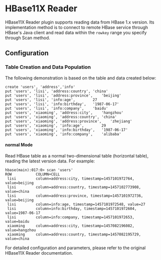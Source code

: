 # HBase11X Reader

HBase11X Reader plugin supports reading data from HBase 1.x version. Its implementation method is to connect to remote HBase service through HBase's Java client and read data within the `rowkey` range you specify through Scan method.

## Configuration

### Table Creation and Data Population

The following demonstration is based on the table and data created below:

```shell
create 'users', 'address','info'
put 'users', 'lisi', 'address:country', 'china'
put 'users', 'lisi', 'address:province',    'beijing'
put 'users', 'lisi', 'info:age',        27
put 'users', 'lisi', 'info:birthday',   '1987-06-17'
put 'users', 'lisi', 'info:company',    'baidu'
put 'users', 'xiaoming', 'address:city',    'hangzhou'
put 'users', 'xiaoming', 'address:country', 'china'
put 'users', 'xiaoming', 'address:province',    'zhejiang'
put 'users', 'xiaoming', 'info:age',        29
put 'users', 'xiaoming', 'info:birthday',   '1987-06-17'
put 'users', 'xiaoming', 'info:company',    'alibaba'
```

#### normal Mode

Read HBase table as a normal two-dimensional table (horizontal table), reading the latest version data. For example:

```shell
hbase(main):017:0> scan 'users'
ROW           COLUMN+CELL
 lisi         column=address:city, timestamp=1457101972764, value=beijing
 lisi         column=address:country, timestamp=1457102773908, value=china
 lisi         column=address:province, timestamp=1457101972736, value=beijing
 lisi         column=info:age, timestamp=1457101972548, value=27
 lisi         column=info:birthday, timestamp=1457101972604, value=1987-06-17
 lisi         column=info:company, timestamp=1457101972653, value=baidu
 xiaoming     column=address:city, timestamp=1457082196082, value=hangzhou
 xiaoming     column=address:country, timestamp=1457082195729, value=china
```

For detailed configuration and parameters, please refer to the original HBase11X Reader documentation.